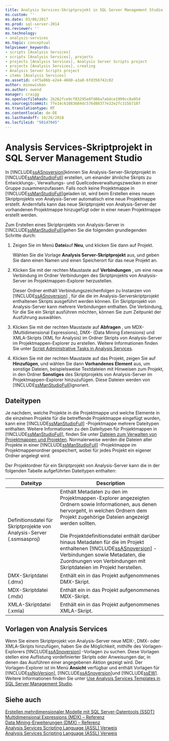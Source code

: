 ```yaml
---
title: Analysis Services-Skriptprojekt in SQL Server Management Studio | Microsoft-Dokumentation
ms.custom: ''
ms.date: 03/06/2017
ms.prod: sql-server-2014
ms.reviewer: ''
ms.technology:
- analysis-services
ms.topic: conceptual
helpviewer_keywords:
- scripts [Analysis Services]
- scripts [Analysis Services], projects
- projects [Analysis Services], Analysis Server Scripts project
- projects [Analysis Services], creating
- Analysis Server Scripts project
- items [Analysis Services]
ms.assetid: c4f5a06b-e2e4-4660-a3a8-6fd356742c02
author: minewiskan
ms.author: owend
manager: craigg
ms.openlocfilehash: 2b262fce9cf83295e8fd06a7abdce1999cc8a95d
ms.sourcegitcommit: 7fe14c61083684dc576d88377e32e2fc315b7107
ms.translationtype: MT
ms.contentlocale: de-DE
ms.lasthandoff: 10/26/2018
ms.locfileid: "50147045"
---
```

# <a name="analysis-services-scripts-project-in-sql-server-management-studio"></a>Analysis Services-Skriptprojekt in SQL Server Management Studio
  In [!INCLUDE[ssASnoversion](../../includes/ssasnoversion-md.md)]können Sie Analysis-Server-Skriptprojekt in [!INCLUDE[ssManStudioFull](../../includes/ssmanstudiofull-md.md)] erstellen, um einander ähnliche Skripts zu Entwicklungs-, Verwaltungs- und Quellcodeverwaltungszwecken in einer Gruppe zusammenzufassen. Falls noch keine Projektmappe in [!INCLUDE[ssManStudioFull](../../includes/ssmanstudiofull-md.md)]geladen ist, wird beim Erstellen eines neuen Skriptprojekts von Analysis-Server automatisch eine neue Projektmappe erstellt. Andernfalls kann das neue Skriptprojekt von Analysis-Server der vorhandenen Projektmappe hinzugefügt oder in einer neuen Projektmappe erstellt werden.  
  
 Zum Erstellen eines Skriptprojekts von Analysis-Server in [!INCLUDE[ssManStudioFull](../../includes/ssmanstudiofull-md.md)]gehen Sie die folgenden grundlegenden Schritte durch:  
  
1.  Zeigen Sie im Menü **Datei**auf **Neu**, und klicken Sie dann auf Projekt.  
  
     Wählen Sie die Vorlage **Analysis Server-Skriptprojekt** aus, und geben Sie dann einen Namen und einen Speicherort für das neue Projekt an.  
  
2.  Klicken Sie mit der rechten Maustaste auf **Verbindungen** , um eine neue Verbindung im Ordner Verbindungen des Skriptprojekts von Analysis-Server im Projektmappen-Explorer herzustellen.  
  
     Dieser Ordner enthält Verbindungszeichenfolgen zu Instanzen von [!INCLUDE[ssASnoversion](../../includes/ssasnoversion-md.md)] , für die die im Analysis-Serverskriptprojekt enthaltenen Skripts ausgeführt werden können. Ein Skriptprojekt von Analysis-Server kann mehrere Verbindungen enthalten. Die Verbindung, für die Sie ein Skript ausführen möchten, können Sie zum Zeitpunkt der Ausführung auswählen.  
  
3.  Klicken Sie mit der rechten Maustaste auf **Abfragen** , um MDX- (Multidimensional Expressions), DMX- (Data Mining Extensions) und XMLA-Skripts (XML for Analysis) im Ordner Skripts von Analysis-Server im Projektmappen-Explorer zu erstellen. Weitere Informationen finden Sie unter [Script Administrative Tasks in Analysis Services](../script-administrative-tasks-in-analysis-services.md).  
  
4.  Klicken Sie mit der rechten Maustaste auf das Projekt, zeigen Sie auf **Hinzufügen**, und wählen Sie dann **Vorhandenes Element** aus, um sonstige Dateien, beispielsweise Textdateien mit Hinweisen zum Projekt, in den Ordner **Sonstiges** des Skriptprojekts von Analysis-Server im Projektmappen-Explorer hinzuzufügen. Diese Dateien werden von [!INCLUDE[ssManStudioFull](../../includes/ssmanstudiofull-md.md)]ignoriert.  
  
## <a name="file-types"></a>Dateitypen  
 Je nachdem, welche Projekte in die Projektmappe und welche Elemente in die einzelnen Projekte für die betreffende Projektmappe eingefügt wurden, kann eine [!INCLUDE[ssManStudioFull](../../includes/ssmanstudiofull-md.md)] -Projektmappe mehrere Dateitypen enthalten. Weitere Informationen zu den Dateitypen für Projektmappen in [!INCLUDE[ssManStudioFull](../../includes/ssmanstudiofull-md.md)], finden Sie unter [Dateien zum Verwalten von Projektmappen und Projekten](../../ssms/solution/files-that-manage-solutions-and-projects.md). Normalerweise werden die Dateien aller Projekte in einer [!INCLUDE[ssManStudioFull](../../includes/ssmanstudiofull-md.md)] -Projektmappe im Projektmappenordner gespeichert, wobei für jedes Projekt ein eigener Ordner angelegt wird.  
  
 Der Projektordner für ein Skriptprojekt von Analysis-Server kann die in der folgenden Tabelle aufgeführten Dateitypen enthalten:  
  
|Dateityp|Description|  
|---------------|-----------------|  
|Definitionsdatei für Skriptprojekte von Analysis-Server (.ssmsasproj)|Enthält Metadaten zu den im Projektmappen-Explorer angezeigten Ordnern sowie Informationen, aus denen hervorgeht, in welchen Ordnern dem Projekt zugehörige Dateien angezeigt werden sollten.<br /><br /> Die Projektdefinitionsdatei enthält darüber hinaus Metadaten für die im Projekt enthaltenen [!INCLUDE[ssASnoversion](../../includes/ssasnoversion-md.md)] -Verbindungen sowie Metadaten, die Zuordnungen von Verbindungen mit Skriptdateien im Projekt herstellen.|  
|DMX-Skriptdatei (.dmx)|Enthält ein in das Projekt aufgenommenes DMX-Skript.|  
|MDX-Skriptdatei (.mdx)|Enthält ein in das Projekt aufgenommenes MDX-Skript.|  
|XMLA-Skriptdatei (.xmla)|Enthält ein in das Projekt aufgenommenes XMLA-Skript.|  
  
## <a name="analysis-services-templates"></a>Vorlagen von Analysis Services  
 Wenn Sie einem Skriptprojekt von Analysis-Server neue MDX-, DMX- oder XMLA-Skripts hinzufügen, haben Sie die Möglichkeit, mithilfe des Vorlagen-Explorers [!INCLUDE[ssASnoversion](../../includes/ssasnoversion-md.md)] -Vorlagen zu suchen. Diese Vorlagen stellen eine Auflistung vordefinierter Skripts oder Anweisungen dar, in denen das Ausführen einer angegebenen Aktion gezeigt wird. Der Vorlagen-Explorer ist im Menü **Ansicht** verfügbar und enthält Vorlagen für [!INCLUDE[ssNoVersion](../../includes/ssnoversion-md.md)], [!INCLUDE[ssASnoversion](../../includes/ssasnoversion-md.md)]und [!INCLUDE[ssEW](../../includes/ssew-md.md)]. Weitere Informationen finden Sie unter [Use Analysis Services Templates in SQL Server Management Studio](use-analysis-services-templates-in-sql-server-management-studio.md).  
  
## <a name="see-also"></a>Siehe auch  
 [Erstellen mehrdimensionaler Modelle mit SQL Server-Datentools &#40;SSDT&#41;](../multidimensional-models/creating-multidimensional-models-using-sql-server-data-tools-ssdt.md)   
 [Multidimensional Expressions &#40;MDX&#41; – Referenz](/sql/mdx/multidimensional-expressions-mdx-reference)   
 [Data Mining-Erweiterungen &#40;DMX&#41; – Referenz](/sql/dmx/data-mining-extensions-dmx-reference)   
 [Analysis Services Scripting Language &#40;ASSL&#41; Verweis](https://docs.microsoft.com/bi-reference/assl/analysis-services-scripting-language-assl-for-xmla)   
 [Analysis Services Scripting Language &#40;ASSL&#41; Verweis](https://docs.microsoft.com/bi-reference/assl/analysis-services-scripting-language-assl-for-xmla)  
  
  
